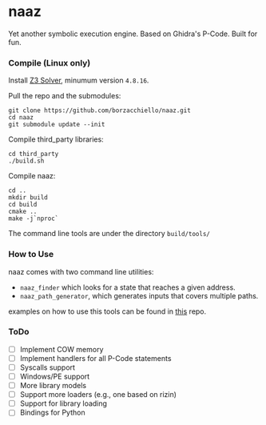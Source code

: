 # naaz

Yet another symbolic execution engine. Based on Ghidra's P-Code. Built for fun.

### Compile (Linux only)

Install [Z3 Solver](https://github.com/Z3Prover/z3), minumum version `4.8.16`.

Pull the repo and the submodules:

```
git clone https://github.com/borzacchiello/naaz.git
cd naaz
git submodule update --init
```

Compile third_party libraries:

```
cd third_party
./build.sh
```

Compile naaz:

```
cd ..
mkdir build
cd build
cmake ..
make -j`nproc`
```

The command line tools are under the directory `build/tools/`

### How to Use

naaz comes with two command line utilities:
- `naaz_finder` which looks for a state that reaches a given address.
- `naaz_path_generator`, which generates inputs that covers multiple paths.

examples on how to use this tools can be found in [this](https://github.com/borzacchiello/naaz-tests) repo.

### ToDo

- [ ] Implement COW memory
- [ ] Implement handlers for all P-Code statements
- [ ] Syscalls support
- [ ] Windows/PE support
- [ ] More library models
- [ ] Support more loaders (e.g., one based on rizin)
- [ ] Support for library loading
- [ ] Bindings for Python

